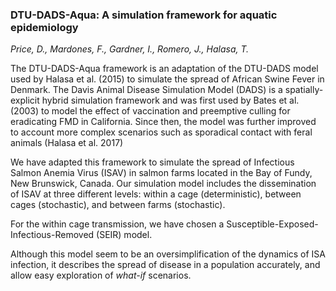 ### DTU-DADS-Aqua: A simulation framework for aquatic epidemiology

*Price, D., Mardones, F., Gardner, I., Romero, J., Halasa, T.*

The DTU-DADS-Aqua framework is an adaptation of the DTU-DADS model used by Halasa et al. (2015) to simulate the spread of African Swine Fever in Denmark. The Davis Animal Disease Simulation Model (DADS) is a spatially-explicit hybrid simulation framework and was first used by Bates et al. (2003) to model the effect of vaccination and preemptive culling for eradicating FMD in California. Since then, the model was further improved to account more complex scenarios such as sporadical contact with feral animals (Halasa et al. 2017)

We have adapted this framework to simulate the spread of Infectious
Salmon Anemia Virus (ISAV) in salmon farms located in the Bay of Fundy, New Brunswick, Canada. Our simulation model includes the dissemination of ISAV at three different levels: within a cage (deterministic), between cages (stochastic), and between farms (stochastic).

For the within cage transmission, we have chosen a Susceptible-Exposed-Infectious-Removed (SEIR) model.
<!-- describe model and assumptions here -->

Although this model seem to be an oversimplification of the dynamics of ISA infection, it describes the spread of disease in a population accurately, and allow easy exploration of *what-if* scenarios.



